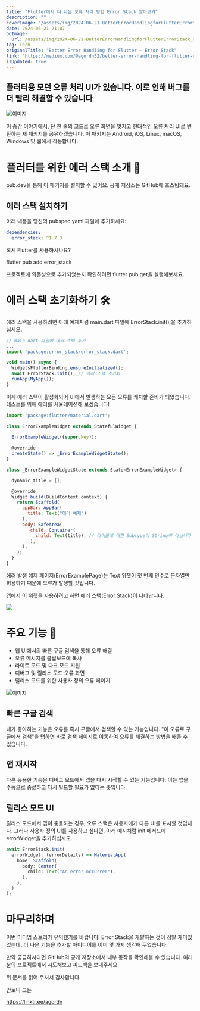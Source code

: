 ```yaml
---
title: "Flutter에서 더 나은 오류 처리 방법 Error Stack 알아보기"
description: ""
coverImage: "/assets/img/2024-06-21-BetterErrorHandlingforFlutterErrorStack_0.png"
date: 2024-06-21 21:07
ogImage: 
  url: /assets/img/2024-06-21-BetterErrorHandlingforFlutterErrorStack_0.png
tag: Tech
originalTitle: "Better Error Handling for Flutter — Error Stack"
link: "https://medium.com/@agordn52/better-error-handling-for-flutter-error-stack-754a14fb9871"
isUpdated: true
---
```






## 플러터용 모던 오류 처리 UI가 있습니다. 이로 인해 버그를 더 빨리 해결할 수 있습니다

![이미지](/assets/img/2024-06-21-BetterErrorHandlingforFlutterErrorStack_0.png)

이 중간 이야기에서, 단 한 줄의 코드로 오류 화면을 멋지고 현대적인 오류 처리 UI로 변환하는 새 패키지를 공유하겠습니다. 이 패키지는 Android, iOS, Linux, macOS, Windows 및 웹에서 작동합니다.

# 플러터를 위한 에러 스택 소개 🎉

<div class="content-ad"></div>

pub.dev을 통해 이 패키지를 설치할 수 있어요. 공개 저장소는 GitHub에 호스팅돼요.

## 에러 스택 설치하기

아래 내용을 당신의 pubspec.yaml 파일에 추가하세요:

```yaml
dependencies:
  error_stack: ^1.7.3
```

<div class="content-ad"></div>

혹시 Flutter를 사용하시나요?

flutter pub add error_stack

프로젝트에 의존성으로 추가되었는지 확인하려면 flutter pub get을 실행해보세요.

# 에러 스택 초기화하기 🛠️

<div class="content-ad"></div>

에러 스택을 사용하려면 아래 예제처럼 main.dart 파일에 ErrorStack.init();을 추가하십시오.

```js
// main.dart 파일에 에러 스택 추가
...
import 'package:error_stack/error_stack.dart';

void main() async {
  WidgetsFlutterBinding.ensureInitialized();
  await ErrorStack.init(); // 에러 스택 초기화
  runApp(MyApp());
}
```

이제 에러 스택이 활성화되어 UI에서 발생하는 모든 오류를 캐치할 준비가 되었습니다. 테스트를 위해 에러를 시뮬레이션해 보겠습니다!

```js
import 'package:flutter/material.dart';

class ErrorExampleWidget extends StatefulWidget {
  
  ErrorExampleWidget({super.key});

  @override
  createState() => _ErrorExampleWidgetState();
}

class _ErrorExampleWidgetState extends State<ErrorExampleWidget> {

  dynamic title = [];

  @override
  Widget build(BuildContext context) {
    return Scaffold(
      appBar: AppBar(
        title: Text("에러 예제")
      ),
      body: SafeArea(
         child: Container(
           child: Text(title), // 타이틀에 대한 Subtype이 String이 아닙니다 💣
         ),
      ),
    );
  }
}
```

<div class="content-ad"></div>

에러 발생 예제 페이지(ErrorExamplePage)는 Text 위젯이 첫 번째 인수로 문자열만 허용하기 때문에 오류가 발생할 것입니다.

앱에서 이 위젯을 사용하려고 하면 에러 스택(Error Stack)이 나타납니다.

<img src="/assets/img/2024-06-21-BetterErrorHandlingforFlutterErrorStack_1.png" />

# 주요 기능 🚀

<div class="content-ad"></div>

- 웹 UI에서의 빠른 구글 검색을 통해 오류 해결
- 오류 메시지를 클립보드에 복사
- 라이트 모드 및 다크 모드 지원
- 디버그 및 릴리스 모드 오류 화면
- 릴리스 모드를 위한 사용자 정의 오류 페이지

![이미지](/assets/img/2024-06-21-BetterErrorHandlingforFlutterErrorStack_2.png)

## 빠른 구글 검색

내가 좋아하는 기능은 오류를 즉시 구글에서 검색할 수 있는 기능입니다. "이 오류로 구글에서 검색"을 탭하면 바로 검색 페이지로 이동하여 오류를 해결하는 방법을 배울 수 있습니다.

<div class="content-ad"></div>

## 앱 재시작

다른 유용한 기능은 디버그 모드에서 앱을 다시 시작할 수 있는 기능입니다. 이는 앱을 수동으로 종료하고 다시 빌드할 필요가 없다는 뜻입니다.

## 릴리스 모드 UI

릴리스 모드에서 앱이 충돌하는 경우, 오류 스택은 사용자에게 다른 UI를 표시할 것입니다. 그러나 사용자 정의 UI를 사용하고 싶다면, 아래 예시처럼 init 메서드에 errorWidget을 추가하십시오.

<div class="content-ad"></div>

```js
await ErrorStack.init(
  errorWidget: (errorDetails) => MaterialApp(
    home: Scaffold(
      body: Center(
        child: Text("An error occurred"),
      ),
    ),
  )
);
```

# 마무리하며

이번 미디엄 스토리가 유익했기를 바랍니다! Error Stack을 개발하는 것이 정말 재미있었는데, 더 나은 기능을 추가할 아이디어를 이미 몇 가지 생각해 두었습니다.

만약 궁금하시다면 GitHub의 공개 저장소에서 내부 동작을 확인해볼 수 있습니다. 여러분의 프로젝트에서 시도해보고 피드백을 보내주세요.

<div class="content-ad"></div>

위 문서를 읽어 주셔서 감사합니다.

안토니 고든

https://linktr.ee/agordn